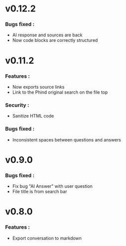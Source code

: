 # v0.12.2
### Bugs fixed :
- AI response and sources are back
- Now code blocks are correctly structured

# v0.11.2
### Features :
- Now exports source links
- Link to the Phind original search on the file top

### Security :
- Sanitize HTML code

### Bugs fixed :
- Inconsistent spaces between questions and answers

# v0.9.0
### Bugs fixed :
- Fix bug "AI Answer" with user question
- File title is from search bar

# v0.8.0
### Features :
- Export conversation to markdown
